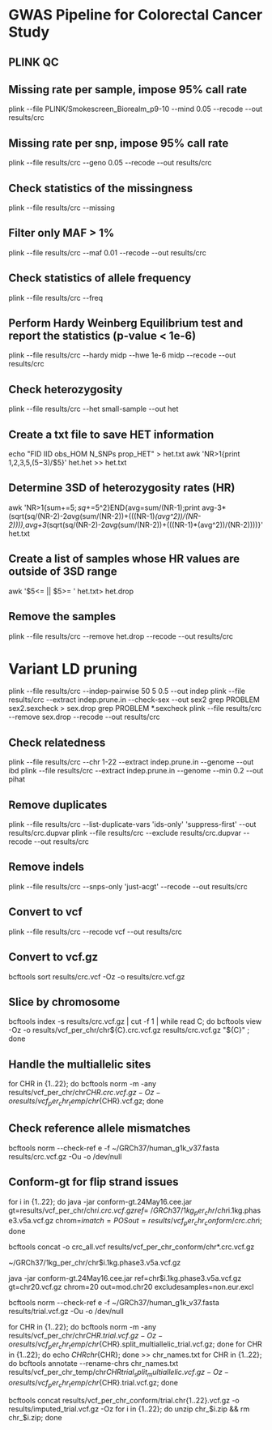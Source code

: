 # GWAS Pipeline for Colorectal Cancer Study

## PLINK QC

## Missing rate per sample, impose 95% call rate
plink --file PLINK/Smokescreen_Biorealm_p9-10 --mind 0.05 --recode --out results/crc

## Missing rate per snp, impose 95% call rate
plink --file results/crc --geno 0.05 --recode --out results/crc

## Check statistics of the missingness
plink --file results/crc --missing

## Filter only MAF > 1%
plink --file results/crc --maf 0.01 --recode --out results/crc

## Check statistics of allele frequency
plink --file results/crc --freq

## Perform Hardy Weinberg Equilibrium test and report the statistics (p-value < 1e-6)
plink --file results/crc --hardy midp --hwe 1e-6 midp --recode --out results/crc

## Check heterozygosity
plink --file results/crc --het small-sample --out het

## Create a txt file to save HET information
echo "FID IID obs_HOM N_SNPs prop_HET" > het.txt 
awk 'NR>1{print $1,$2,$3,$5,($5-$3)/$5}' het.het >> het.txt

## Determine 3SD of heterozygosity rates (HR)
awk 'NR>1{sum+=$5;sq+=$5^2}END{avg=sum/(NR-1);print avg-3*(sqrt(sq/(NR-2)-2*avg*(sum/(NR-2))+(((NR-1)*(avg^2))/(NR-2)))),avg+3*(sqrt(sq/(NR-2)-2*avg*(sum/(NR-2))+(((NR-1)*(avg^2))/(NR-2))))}' het.txt

## Create a list of samples whose HR values are outside of 3SD range
awk '$5<=<lower-limit> || $5>= <upper-limit>' het.txt> het.drop

## Remove the samples 
plink --file results/crc --remove het.drop --recode --out results/crc

# Variant LD pruning
plink --file results/crc --indep-pairwise 50 5 0.5 --out indep
plink --file results/crc --extract indep.prune.in --check-sex --out sex2
grep PROBLEM sex2.sexcheck > sex.drop
grep PROBLEM *.sexcheck
plink --file results/crc --remove sex.drop --recode --out results/crc

## Check relatedness
plink --file results/crc --chr 1-22 --extract indep.prune.in --genome --out ibd
plink --file results/crc --extract indep.prune.in --genome --min 0.2 --out pihat

## Remove duplicates
plink --file results/crc --list-duplicate-vars 'ids-only' 'suppress-first' --out results/crc.dupvar
plink --file results/crc --exclude results/crc.dupvar --recode --out results/crc

## Remove indels
plink --file results/crc --snps-only 'just-acgt' --recode --out results/crc

## Convert to vcf
plink --file results/crc --recode vcf --out results/crc

## Convert to vcf.gz
bcftools sort results/crc.vcf -Oz -o results/crc.vcf.gz

## Slice by chromosome
bcftools index -s results/crc.vcf.gz | cut -f 1 | while read C; do bcftools view -Oz -o results/vcf_per_chr/chr${C}.crc.vcf.gz results/crc.vcf.gz "${C}" ; done

## Handle the multiallelic sites
for CHR in {1..22}; do bcftools norm -m -any results/vcf_per_chr/chr${CHR}.crc.vcf.gz -Oz -o results/vcf_per_chr_temp/chr${CHR}.vcf.gz; done

## Check reference allele mismatches
bcftools norm --check-ref e -f ~/GRCh37/human_g1k_v37.fasta results/crc.vcf.gz -Ou -o /dev/null

## Conform-gt for flip strand issues
for i in {1..22}; do java -jar conform-gt.24May16.cee.jar gt=results/vcf_per_chr/chr$i.crc.vcf.gz ref=~/GRCh37/1kg_per_chr/chr$i.1kg.phase3.v5a.vcf.gz chrom=$i match=POS out=results/vcf_per_chr_conform/crc.chr$i; done


bcftools concat -o crc_all.vcf results/vcf_per_chr_conform/chr*.crc.vcf.gz


~/GRCh37/1kg_per_chr/chr$i.1kg.phase3.v5a.vcf.gz

java -jar conform-gt.24May16.cee.jar ref=chr$i.1kg.phase3.v5a.vcf.gz gt=chr20.vcf.gz chrom=20 out=mod.chr20 excludesamples=non.eur.excl


bcftools norm --check-ref e -f ~/GRCh37/human_g1k_v37.fasta results/trial.vcf.gz -Ou -o /dev/null

for CHR in {1..22}; do bcftools norm -m -any results/vcf_per_chr/chr${CHR}.trial.vcf.gz -Oz -o results/vcf_per_chr_temp/chr${CHR}.split_multiallelic_trial.vcf.gz; done
for CHR in {1..22}; do echo ${CHR} chr${CHR}; done >> chr_names.txt
for CHR in {1..22}; do bcftools annotate --rename-chrs chr_names.txt results/vcf_per_chr_temp/chr${CHR}trial_split_multiallelic.vcf.gz -Oz -o results/vcf_per_chr_temp/chr${CHR}.trial.vcf.gz; done


bcftools concat results/vcf_per_chr_conform/trial.chr{1..22}.vcf.gz -o results/imputed_trial.vcf.gz -Oz
for i in {1..22}; do unzip chr_$i.zip && rm chr_$i.zip; done
